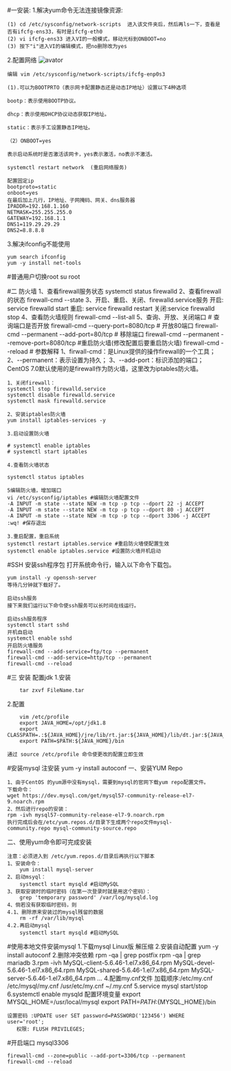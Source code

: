 #一安装:
   1.解决yum命令无法连接镜像资源:

    (1) cd /etc/sysconfig/network-scripts  进入该文件夹后，然后再ls一下，查看是否有ifcfg-ens33，有时是ifcfg-eth0
    (2) vi ifcfg-ens33 进入VI的一般模式，移动光标到ONBOOT=no
    (3) 按下"i"进入VI的编辑模式，把no删除改为yes

   2.配置网络
   ![avator](/note/img/固定ip.png)

    编辑 vim /etc/sysconfig/network-scripts/ifcfg-enp0s3

    (1).可以为BOOTPRTO（表示网卡配置静态还是动态IP地址）设置以下4种选项

    bootp：表示使用BOOTP协议。

    dhcp：表示使用DHCP协议动态获取IP地址。

    static：表示手工设置静态IP地址。

    （2）ONBOOT=yes

    表示启动系统时是否激活该网卡，yes表示激活，no表示不激活。

    systemctl restart network  (重启网络服务)

    配置固定ip
    bootproto=static
    onboot=yes
    在最后加上几行，IP地址、子网掩码、网关、dns服务器
    IPADDR=192.168.1.160
    NETMASK=255.255.255.0
    GATEWAY=192.168.1.1
    DNS1=119.29.29.29
    DNS2=8.8.8.8
   3.解决ifconfig不能使用

    yum search ifconfig
    yum -y install net-tools


#普通用户切换root
    su root


#二 防火墙
    1、查看firewall服务状态
        systemctl status firewalld
    2、查看firewall的状态
        firewall-cmd --state
    3、开启、重启、关闭、firewalld.service服务
         开启: service firewalld start
         重启: service firewalld restart
         关闭:service firewalld stop
    4、查看防火墙规则
        firewall-cmd --list-all
    5、查询、开放、关闭端口
    # 查询端口是否开放
        firewall-cmd --query-port=8080/tcp
    # 开放80端口
        firewall-cmd --permanent --add-port=80/tcp
    # 移除端口
        firewall-cmd --permanent --remove-port=8080/tcp
    #重启防火墙(修改配置后要重启防火墙)
        firewall-cmd --reload
    # 参数解释
        1、firwall-cmd：是Linux提供的操作firewall的一个工具；
        2、--permanent：表示设置为持久；
        3、--add-port：标识添加的端口；
   CentOS 7.0默认使用的是firewall作为防火墙，这里改为iptables防火墙。

    1、关闭firewall：
    systemctl stop firewalld.service
    systemctl disable firewalld.service
    systemctl mask firewalld.service

    2、安装iptables防火墙
    yum install iptables-services -y

    3.启动设置防火墙

    # systemctl enable iptables
    # systemctl start iptables

    4.查看防火墙状态

    systemctl status iptables

    5编辑防火墙，增加端口
    vi /etc/sysconfig/iptables #编辑防火墙配置文件
    -A INPUT -m state --state NEW -m tcp -p tcp --dport 22 -j ACCEPT
    -A INPUT -m state --state NEW -m tcp -p tcp --dport 80 -j ACCEPT
    -A INPUT -m state --state NEW -m tcp -p tcp --dport 3306 -j ACCEPT
    :wq! #保存退出

    3.重启配置，重启系统
    systemctl restart iptables.service #重启防火墙使配置生效
    systemctl enable iptables.service #设置防火墙开机启动

#SSH
    安装ssh程序包
    打开系统命令行，输入以下命令下载包。

    yum install -y openssh-server
    等待几分钟就下载好了。

    启动ssh服务
    接下来我们运行以下命令使ssh服务可以长时间在线运行。

    启动ssh服务程序
    systemctl start sshd
    开机自启动
    systemctl enable sshd
    开启防火墙服务
    firewall-cmd --add-service=ftp/tcp --permanent
    firewall-cmd --add-service=http/tcp --permanent
    firewall-cmd --reload
#三 安装 配置jdk
   1.安装

        tar zxvf FileName.tar

   2.配置

        vim /etc/profile
        export JAVA_HOME=/opt/jdk1.8
        export CLASSPATH=.:${JAVA_HOME}/jre/lib/rt.jar:${JAVA_HOME}/lib/dt.jar:${JAVA_HOME}/lib/tools.jar
        export PATH=$PATH:${JAVA_HOME}/bin

    通过 source /etc/profile 命令使更改的配置立即生效
#安装mysql  注安装 yum -y install autoconf
   一、安装YUM Repo

    1、由于CentOS 的yum源中没有mysql，需要到mysql的官网下载yum repo配置文件。
    下载命令：
    wget https://dev.mysql.com/get/mysql57-community-release-el7-9.noarch.rpm
    2、然后进行repo的安装：
    rpm -ivh mysql57-community-release-el7-9.noarch.rpm
    执行完成后会在/etc/yum.repos.d/目录下生成两个repo文件mysql-community.repo mysql-community-source.repo
   二、使用yum命令即可完成安装

    注意：必须进入到 /etc/yum.repos.d/目录后再执行以下脚本
    1、安装命令：
        yum install mysql-server
    2、启动msyql：
        systemctl start mysqld #启动MySQL
    3、获取安装时的临时密码（在第一次登录时就是用这个密码）：
        grep 'temporary password' /var/log/mysqld.log
    4、倘若没有获取临时密码，则
    4.1、删除原来安装过的mysql残留的数据
        rm -rf /var/lib/mysql
    4.2.再启动mysql
        systemctl start mysqld #启动MySQL
#使用本地文件安装mysql
    1.下载mysql Linux版  解压缩
    2.安装自动配置  yum -y install autoconf
    2.删除冲突依赖  rpm -qa | grep postfix   rpm -qa | grep mariadb
    3.rpm -ivh MySQL-client-5.6.46-1.el7.x86_64.rpm
                MySQL-devel-5.6.46-1.el7.x86_64.rpm
                MySQL-shared-5.6.46-1.el7.x86_64.rpm
                MySQL-server-5.6.46-1.el7.x86_64.rpm
                ...
    4.配置my.cnf文件  加载顺序:/etc/my.cnf /etc/mysql/my.cnf /usr/etc/my.cnf ~/.my.cnf
    5.service mysql start/stop
    6.systemctl enable mysqld
    配置环境变量
    export MYSQL_HOME=/usr/local/mysql
    export PATH=$PATH:${MYSQL_HOME}/bin

    设置密码 :UPDATE user SET password=PASSWORD('123456') WHERE user='root';
       权限: FLUSH PRIVILEGES;

#开启端口
   mysql3306

    firewall-cmd --zone=public --add-port=3306/tcp --permanent
    firewall-cmd --reload




